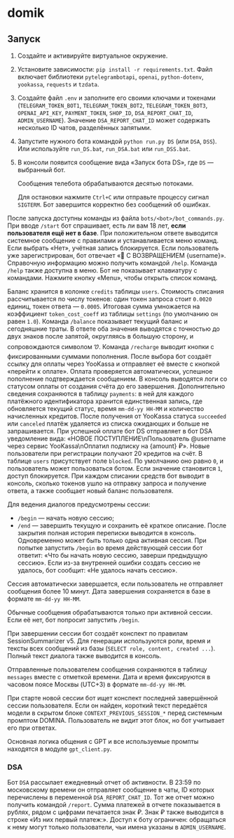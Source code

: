 # domik

## Запуск

1. Создайте и активируйте виртуальное окружение.
2. Установите зависимости: `pip install -r requirements.txt`.
   Файл включает библиотеки `pytelegrambotapi`, `openai`, `python-dotenv`,
   `yookassa`, `requests` и `tzdata`.
3. Создайте файл `.env` и заполните его своими ключами и токенами (`TELEGRAM_TOKEN_BOT1`, `TELEGRAM_TOKEN_BOT2`, `TELEGRAM_TOKEN_BOT3`, `OPENAI_API_KEY`, `PAYMENT_TOKEN`, `SHOP_ID`, `DSA_REPORT_CHAT_ID`, `ADMIN_USERNAME`). Значение `DSA_REPORT_CHAT_ID` может содержать несколько ID чатов, разделённых запятыми.
4. Запустите нужного бота командой `python run.py DS` (или `DSA`, `DSS`). Или используйте `run_DS.bat`, `run_DSA.bat` или `run_DSS.bat`.
5. В консоли появится сообщение вида «Запуск бота DS», где `DS` — выбранный бот.

   Сообщения телебота обрабатываются десятью потоками.

   Для остановки нажмите `Ctrl+C` или отправьте процессу сигнал `SIGTERM`. Бот
   завершится корректно без сообщений об ошибках.

После запуска доступны команды из файла `bots/<bot>/bot_commands.py`. При вводе `/start`
бот спрашивает, есть ли вам 18 лет, **если пользователя ещё нет в базе**. При
положительном ответе выводится системное сообщение с правилами и устанавливается
меню команд. Если выбрать «Нет», учётная запись блокируется.
Если пользователь уже зарегистрирован, бот отвечает
«👋 С ВОЗВРАЩЕНИЕМ {username}».
Справочную информацию можно получить командой `/help`.
Команда `/help` также доступна в меню.
Бот не показывает клавиатуру с командами. Нажмите кнопку «Menu», чтобы открыть список команд.

Баланс хранится в колонке `credits` таблицы `users`. Стоимость списания рассчитывается по числу токенов: один токен запроса стоит `0.0020` единиц, токен ответа — `0.0005`. Итоговая сумма умножается на коэффициент `token_cost_coeff` из таблицы `settings` (по умолчанию он равен `1.0`). Команда `/balance` показывает текущий баланс и сегодняшние траты. В ответе оба значения выводятся с точностью до двух знаков после запятой, округляясь в большую сторону, и сопровождаются символом 🝣.
Команда `/recharge` выводит кнопки с фиксированными суммами пополнения. После выбора бот создаёт ссылку для оплаты через YooKassa и отправляет её вместе с кнопкой «перейти к оплате». Оплата проверяется автоматически, успешное пополнение подтверждается сообщением.
В консоль выводятся логи со статусом оплаты от создания счёта до его завершения. Дополнительно сведения сохраняются в таблицу `payments`: в ней для каждого платёжного идентификатора хранится единственная запись, где обновляется текущий статус, время `mm-dd-yy HH-MM` и количество начисленных кредитов.
После получения от YooKassa статуса `succeeded` или `canceled` платёж удаляется из списка ожидающих и больше не запрашивается.
При успешной оплате бот DS отправляет в бот DSA уведомление вида:
«НОВОЕ ПОСТУПЛЕНИЕ\nПользователь @username через сервис YooKassa\nОплатил подписку на {amount} ₽».
Новые пользователи при регистрации получают 20 кредитов на счёт.
В таблице `users` присутствует поле `blocked`. По умолчанию оно равно `0`, и
пользователь может пользоваться ботом. Если значение становится `1`, доступ
блокируется.
При каждом списании средств бот выводит в консоль, сколько токенов ушло на
отправку запроса и получение ответа, а также сообщает новый баланс
пользователя.

Для ведения диалогов предусмотрены сессии:
- `/begin` — начать новую сессию;
- `/end` — завершить текущую и сохранить её краткое описание. После закрытия
  полная история переписки выводится в консоль.
Одновременно может быть только одна активная сессия. При попытке запустить `/begin` во время
действующей сессии бот ответит: «Что бы начать новую сессию, заверши предыдущую сессию».
Если из-за внутренней ошибки создать сессию не удалось, бот сообщит: «Не удалось начать сессию».

Сессия автоматически завершается, если пользователь не отправляет сообщения более 10 минут.
Дата завершения сохраняется в базе в формате `mm-dd-yy HH-MM`.

Обычные сообщения обрабатываются только при активной сессии. Если её нет, бот
попросит запустить `/begin`.

При завершении сессии бот создаёт конспект по правилам SessionSummarizer v5.
Для генерации используются роли, время и тексты всех сообщений из базы (`SELECT role, content, created ...`).
Полный текст диалога также выводится в консоль.

Отправленные пользователем сообщения сохраняются в таблицу `messages` вместе с
отметкой времени. Дата и время фиксируются в часовом поясе Москвы
(UTC+3) в формате `mm-dd-yy HH-MM`.

При старте новой сессии бот ищет конспект последней завершённой сессии
пользователя. Если он найден, короткий текст передаётся модели в скрытом блоке
`CONTEXT_PREVIOUS_SESSION_*` перед системным промптом DOMINA. Пользователь не
видит этот блок, но бот учитывает его при ответах.

Основная логика общения с GPT и все используемые промпты находятся в модуле
`gpt_client.py`.

### DSA

Бот `DSA` рассылает ежедневный отчет об активности. В 23:59 по московскому времени
он отправляет сообщение в чаты, ID которых перечислены в переменной
`DSA_REPORT_CHAT_ID`. Тот же отчет можно получить командой `/report`.
Сумма платежей в отчете показывается в рублях, рядом с цифрами печатается знак ₽.
Знак ₽ также выводится в строке «Из них первый платеж:».
Доступ к боту ограничен: обращаться к нему могут только пользователи,
чьи имена указаны в `ADMIN_USERNAME`.
